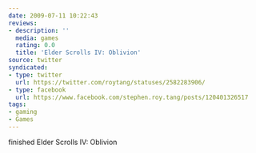 ```yaml
---
date: 2009-07-11 10:22:43
reviews:
- description: ''
  media: games
  rating: 0.0
  title: 'Elder Scrolls IV: Oblivion'
source: twitter
syndicated:
- type: twitter
  url: https://twitter.com/roytang/statuses/2582283906/
- type: facebook
  url: https://www.facebook.com/stephen.roy.tang/posts/120401326517
tags:
- gaming
- Games
---
```


finished Elder Scrolls IV: Oblivion